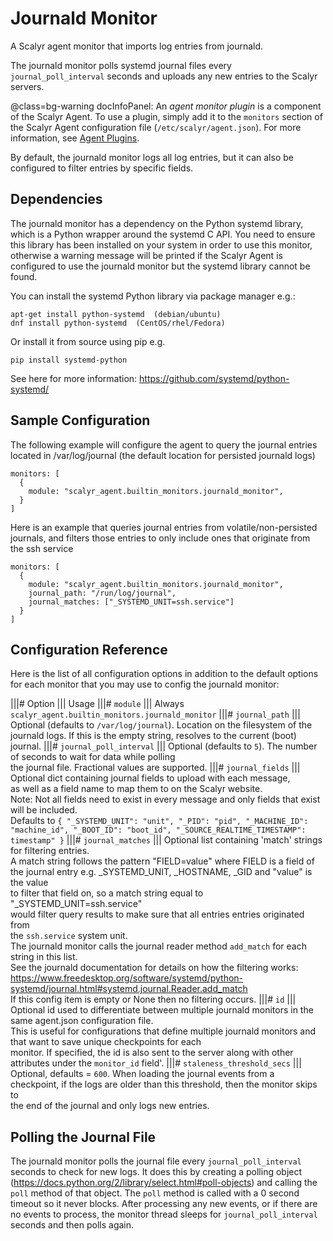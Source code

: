 
# Journald Monitor

A Scalyr agent monitor that imports log entries from journald.

The journald monitor polls systemd journal files every ``journal_poll_interval`` seconds
and uploads any new entries to the Scalyr servers.

@class=bg-warning docInfoPanel: An *agent monitor plugin* is a component of the Scalyr Agent. To use a plugin,
simply add it to the ``monitors`` section of the Scalyr Agent configuration file (``/etc/scalyr/agent.json``).
For more information, see [Agent Plugins](/help/scalyr-agent#plugins).

By default, the journald monitor logs all log entries, but it can also be configured to filter entries by specific
fields.

## Dependencies

The journald monitor has a dependency on the Python systemd library, which is a Python wrapper around the systemd C API.
You need to ensure this library has been installed on your system in order to use this monitor, otherwise a warning
message will be printed if the Scalyr Agent is configured to use the journald monitor but the systemd library cannot be
found.

You can install the systemd Python library via package manager e.g.:

    apt-get install python-systemd  (debian/ubuntu)
    dnf install python-systemd  (CentOS/rhel/Fedora)

Or install it from source using pip e.g.

    pip install systemd-python

See here for more information: https://github.com/systemd/python-systemd/

## Sample Configuration

The following example will configure the agent to query the journal entries
located in /var/log/journal (the default location for persisted journald logs)

    monitors: [
      {
        module: "scalyr_agent.builtin_monitors.journald_monitor",
      }
    ]

Here is an example that queries journal entries from volatile/non-persisted journals, and filters those entries to only
include ones that originate from the ssh service

    monitors: [
      {
        module: "scalyr_agent.builtin_monitors.journald_monitor",
        journal_path: "/run/log/journal",
        journal_matches: ["_SYSTEMD_UNIT=ssh.service"]
      }
    ]

## Configuration Reference

Here is the list of all configuration options in addition to the default options for each monitor that you may use to
config the journald monitor:

|||# Option                        ||| Usage
|||# ``module``                    ||| Always ``scalyr_agent.builtin_monitors.journald_monitor``
|||# ``journal_path``              ||| Optional (defaults to ``/var/log/journal``). Location on the filesystem of the journald logs. If this is the empty string, resolves to the current (boot) journal.
|||# ``journal_poll_interval``      ||| Optional (defaults to ``5``). The number of seconds to wait for data while polling \
                                       the journal file. Fractional values are supported.
|||# ``journal_fields``            ||| Optional dict containing journal fields to upload with each message, \
                                       as well as a field name to map them to on the Scalyr website. \
                                       Note: Not all fields need to exist in every message and only fields that exist will be included. \
                                       Defaults to ``{ "_SYSTEMD_UNIT": "unit", "_PID": "pid", "_MACHINE_ID": "machine_id", "_BOOT_ID": "boot_id", "_SOURCE_REALTIME_TIMESTAMP": timestamp" }``
|||# ``journal_matches``           ||| Optional list containing 'match' strings for filtering entries. \
                                       A match string follows the pattern  "FIELD=value" where FIELD is a field of \
                                       the journal entry e.g. _SYSTEMD_UNIT, _HOSTNAME, _GID and "value" is the value \
                                       to filter that field on, so a match string equal to "_SYSTEMD_UNIT=ssh.service" \
                                       would filter query results to make sure that all entries entries originated from \
                                       the ``ssh.service`` system unit. \
                                       The journald monitor calls the journal reader method ``add_match`` for each string in this list. \
                                       See the journald documentation for details on how the filtering works: \
                                       https://www.freedesktop.org/software/systemd/python-systemd/journal.html#systemd.journal.Reader.add_match \
                                       If this config item is empty or None then no filtering occurs.
|||# ``id``                        ||| Optional id used to differentiate between multiple journald monitors in the same agent.json configuration file. \
                                       This is useful for configurations that define multiple journald monitors and that want to save unique checkpoints for each \
                                       monitor.  If specified, the id is also sent to the server along with other attributes under the ``monitor_id`` field'.
|||# ``staleness_threshold_secs``  ||| Optional, defaults = ``600``.  When loading the journal events from a \
                                       checkpoint, if the logs are older than this threshold, then the monitor skips to \
                                       the end of the journal and only logs new entries.

## Polling the Journal File

The journald monitor polls the journal file every ``journal_poll_interval`` seconds to check for new logs.  It does this by
creating a polling object (https://docs.python.org/2/library/select.html#poll-objects) and calling the ``poll`` method
of that object.  The ``poll`` method is called with a 0 second timeout so it never blocks.
After processing any new events, or if there are no events to process, the monitor thread sleeps for ``journal_poll_interval``
seconds and then polls again.
